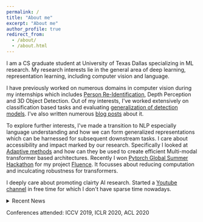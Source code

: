 ```yaml
---
permalink: /
title: "About me"
excerpt: "About me"
author_profile: true
redirect_from: 
  - /about/
  - /about.html
---
```


I am a CS graduate student at University of Texas Dallas specializing in ML research. My research interests lie in the general area of deep learning, representation learning, including computer vision and language. 

I have previously worked on numerous domains in computer vision during my internships which includes [Person Re-Identification](https://prajjwal1.github.io/publications/IncrementalPersonReid), Depth Perception and 3D Object Detection. Out of my interests, I've worked extensively on classification based tasks and evaluating [generalization of detection models](https://prajjwal1.github.io/publications/GenDetectionIccvw19). I've also written numerous [blog posts](https://prajjwal1.github.io/blog/) about it.

To explore further interests, I've made a transition to NLP especially language understanding and how we can form generalized representations which can be harnessed for subsequent downstream tasks. I care about accessibility and impact marked by our research. Specifically I looked at [Adaptive methods](https://prajjwal1.github.io/publications/adaptive_tfmr_acl_srw_2020) and how can they be used to create efficient Multi-modal transformer based architectures. Recently I won [Pytorch Global Summer Hackathon](https://pytorch.org/blog/announcing-the-winners-of-the-2020-global-pytorch-summer-hackathon/) for my project [Fluence](https://github.com/prajjwal1/fluence). It focusses about reducing computation and inculcating robustness for transformers.

I deeply care about promoting clairty AI research. Started a [Youtube channel](https://youtube.com/c/aijournal) in free time for which I don't have sparse time nowadays. 

<details>
<summary markdown="span"> Recent News </summary>
* 22 Oct 2020: Volunteer for NeuRIPS 2021
* 1 Oct 2020: Pytorch Global Hackathon winner 2020
* 17 Aug 2020: I'll be joining UTD as a MSCS student
* 21 June 2020: Will serve as a volunteer for [ACL](https://acl2020.org/), Seattle 2020
* 18 June 2020: Secured 18th spot at CVPR 2020 [VQA challenge](https://visualqa.org/roe) 
* 17 June 2020: Will serve as a volunteer for [ICML](https://icml.cc/Conferences/2020), Vienna 2020
* 18 May 2020: My paper on Adaptive Transformers is available on [arxiv](https://arxiv.org/abs/2005.07486)
* 17 Apr 2020: 1 Paper accepted at ACL SRW 2020 
* 9 Apr 2020: I'll be a volunteer for ICLR 2020
* 24 Feb 2020: I joined Siemens again as a research intern to work on Predictive Maintenance.
* 2 November 2019: I’ll be doing the Poster presentation at ICCV 2019, Seoul.
* 18 August 2019: 1 paper accepeted at ICCV workshop 2019
* 21 Jan 2019: I joined Siemens as research intern (Autonomous Navigation group)
</details>




Conferences attended: ICCV 2019, ICLR 2020, ACL 2020
